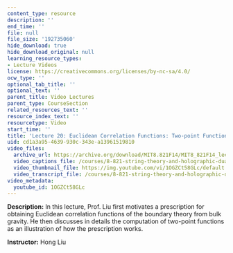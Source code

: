 ```yaml
---
content_type: resource
description: ''
end_time: ''
file: null
file_size: '192735060'
hide_download: true
hide_download_original: null
learning_resource_types:
- Lecture Videos
license: https://creativecommons.org/licenses/by-nc-sa/4.0/
ocw_type: ''
optional_tab_title: ''
optional_text: ''
parent_title: Video Lectures
parent_type: CourseSection
related_resources_text: ''
resource_index_text: ''
resourcetype: Video
start_time: ''
title: 'Lecture 20: Euclidean Correlation Functions: Two-point Functions'
uid: cd1a3a95-4639-930c-343e-a13961519810
video_files:
  archive_url: https://archive.org/download/MIT8.821F14/MIT8_821F14_lec20_300k.mp4
  video_captions_file: /courses/8-821-string-theory-and-holographic-duality-fall-2014/758ef58f403157dd8854995e95594dad_1OGZCt58GLc.vtt
  video_thumbnail_file: https://img.youtube.com/vi/1OGZCt58GLc/default.jpg
  video_transcript_file: /courses/8-821-string-theory-and-holographic-duality-fall-2014/28edb64bc15a90f3c5706a8868c8fb11_1OGZCt58GLc.pdf
video_metadata:
  youtube_id: 1OGZCt58GLc
---
```


**Description:** In this lecture, Prof. Liu first motivates a prescription for obtaining Euclidean correlation functions of the boundary theory from bulk gravity. He then discusses in details the computation of two-point functions as an illustration of how the prescription works.

**Instructor:** Hong Liu

